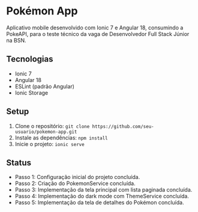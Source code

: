 # Pokémon App

Aplicativo mobile desenvolvido com Ionic 7 e Angular 18, consumindo a PokeAPI, para o teste técnico da vaga de Desenvolvedor Full Stack Júnior na BSN.

## Tecnologias

- Ionic 7
- Angular 18
- ESLint (padrão Angular)
- Ionic Storage

## Setup

1. Clone o repositório: `git clone https://github.com/seu-usuario/pokemon-app.git`
2. Instale as dependências: `npm install`
3. Inicie o projeto: `ionic serve`

## Status

- Passo 1: Configuração inicial do projeto concluída.
- Passo 2: Criação do PokemonService concluída.
- Passo 3: Implementação da tela principal com lista paginada concluída.
- Passo 4: Implementação do dark mode com ThemeService concluída.
- Passo 5: Implementação da tela de detalhes do Pokémon concluída.
